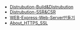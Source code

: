 - [Distrubution-Build&Distrubution](./Distrubution-Build&Distrubution.md)
- [Distrubution-SSR&CSR](./Distrubution-SSR&CSR)
- [WEB-Express-Web-Server만들기](./WEB-Express-Web-Server만들기.md)
- [About_HTTPS_SSL](./About_HTTPS_SSL.md)
